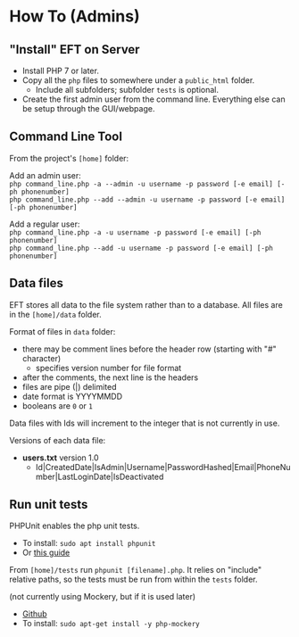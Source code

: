 # How To (Admins)

## "Install" EFT on Server

- Install PHP 7 or later.
- Copy all the `php` files to somewhere under a `public_html` folder.
  - Include all subfolders; subfolder `tests` is optional.
- Create the first admin user from the command line. Everything else can be setup through the GUI/webpage.
  
## Command Line Tool

From the project's `[home]` folder:

Add an admin user:    
`php command_line.php -a --admin -u username -p password [-e email] [-ph phonenumber]`  
`php command_line.php --add --admin -u username -p password [-e email] [-ph phonenumber]`  

Add a regular user:  
`php command_line.php -a -u username -p password [-e email] [-ph phonenumber]`  
`php command_line.php --add -u username -p password [-e email] [-ph phonenumber]`  
  
## Data files

EFT stores all data to the file system rather than to a database. All files are in the `[home]/data` folder.

Format of files in `data` folder:
- there may be comment lines before the header row (starting with "#" character)
  - specifies version number for file format
- after the comments, the next line is the headers
- files are pipe (|) delimited
- date format is YYYYMMDD
- booleans are `0` or `1`

Data files with Ids will increment to the integer that is not currently in use.

Versions of each data file:
- **users.txt** version 1.0
	- Id|CreatedDate|IsAdmin|Username|PasswordHashed|Email|PhoneNumber|LastLoginDate|IsDeactivated

## Run unit tests

PHPUnit enables the php unit tests.
- To install: `sudo apt install phpunit`
- Or [this guide](https://linux.how2shout.com/3-ways-to-install-phpunit-in-ubuntu-22-04-or-20-04-lts/)

From `[home]/tests` run `phpunit [filename].php`. It relies on "include" relative paths, so the tests must be run from within the `tests` folder.

(not currently using Mockery, but if it is used later)
- [Github](https://github.com/mockery/mockery)
- To install: `sudo apt-get install -y php-mockery`

